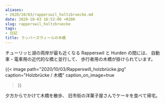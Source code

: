 ```yaml
---
aliases:
- 2020/10/03/rapperswil_holtzbruecke.md
date: 2020-10-03 16:52:00 +0200
slug: rapperswil_holtzbruecke
tags:
- 日記
title: ラッパーズヴィールの木橋
---
```

チューリッヒ湖の両岸が最も近くなる Rapperswil と Hurden の間には、
自動車・電車用の近代的な橋と並行して、
歩行者用の木橋が掛けられています。

{{< image
  path="2020/10/03/Rapperswill_holzbrücke.jpg"
  caption="Holzbrücke / 木橋"
  caption_on_image=true
>}}

夕方からでかけて木橋を散歩、
旧市街の洋菓子屋さんでケーキを食べて帰宅。